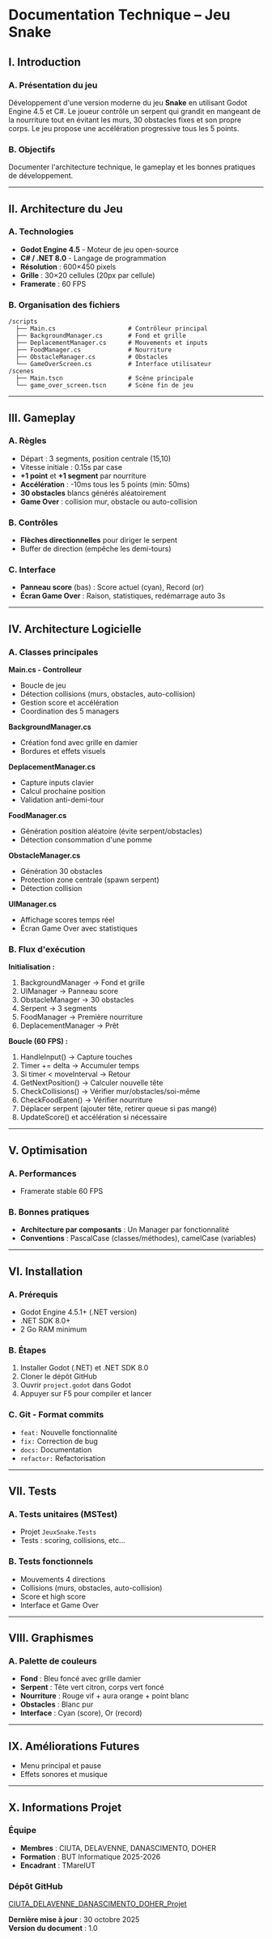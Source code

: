 # Documentation Technique – Jeu Snake

## I. Introduction

### A. Présentation du jeu
Développement d'une version moderne du jeu **Snake** en utilisant Godot Engine 4.5 et C#. Le joueur contrôle un serpent qui grandit en mangeant de la nourriture tout en évitant les murs, 30 obstacles fixes et son propre corps. Le jeu propose une accélération progressive tous les 5 points.

### B. Objectifs
Documenter l'architecture technique, le gameplay et les bonnes pratiques de développement.

---

## II. Architecture du Jeu

### A. Technologies
- **Godot Engine 4.5** - Moteur de jeu open-source
- **C# / .NET 8.0** - Langage de programmation
- **Résolution** : 600×450 pixels
- **Grille** : 30×20 cellules (20px par cellule)
- **Framerate** : 60 FPS

### B. Organisation des fichiers
```
/scripts
  ├── Main.cs                    # Contrôleur principal
  ├── BackgroundManager.cs       # Fond et grille
  ├── DeplacementManager.cs      # Mouvements et inputs
  ├── FoodManager.cs             # Nourriture
  ├── ObstacleManager.cs         # Obstacles
  └── GameOverScreen.cs          # Interface utilisateur
/scenes
  ├── Main.tscn                  # Scène principale
  └── game_over_screen.tscn      # Scène fin de jeu
```

---

## III. Gameplay

### A. Règles
- Départ : 3 segments, position centrale (15,10)
- Vitesse initiale : 0.15s par case
- **+1 point** et **+1 segment** par nourriture
- **Accélération** : -10ms tous les 5 points (min: 50ms)
- **30 obstacles** blancs générés aléatoirement
- **Game Over** : collision mur, obstacle ou auto-collision

### B. Contrôles
- **Flèches directionnelles** pour diriger le serpent
- Buffer de direction (empêche les demi-tours)

### C. Interface
- **Panneau score** (bas) : Score actuel (cyan), Record (or)
- **Écran Game Over** : Raison, statistiques, redémarrage auto 3s

---

## IV. Architecture Logicielle

### A. Classes principales

**Main.cs - Controlleur**
- Boucle de jeu
- Détection collisions (murs, obstacles, auto-collision)
- Gestion score et accélération
- Coordination des 5 managers

**BackgroundManager.cs**
- Création fond avec grille en damier
- Bordures et effets visuels

**DeplacementManager.cs**
- Capture inputs clavier
- Calcul prochaine position
- Validation anti-demi-tour

**FoodManager.cs**
- Génération position aléatoire (évite serpent/obstacles)
- Détection consommation d'une pomme

**ObstacleManager.cs**
- Génération 30 obstacles
- Protection zone centrale (spawn serpent)
- Détection collision

**UIManager.cs**
- Affichage scores temps réel
- Écran Game Over avec statistiques

### B. Flux d'exécution

**Initialisation :**
1. BackgroundManager → Fond et grille
2. UIManager → Panneau score
3. ObstacleManager → 30 obstacles
4. Serpent → 3 segments
5. FoodManager → Première nourriture
6. DeplacementManager → Prêt

**Boucle (60 FPS) :**
1. HandleInput() → Capture touches
2. Timer += delta → Accumuler temps
3. Si timer < moveInterval → Retour
4. GetNextPosition() → Calculer nouvelle tête
5. CheckCollisions() → Vérifier mur/obstacles/soi-même
6. CheckFoodEaten() → Vérifier nourriture
7. Déplacer serpent (ajouter tête, retirer queue si pas mangé)
8. UpdateScore() et accélération si nécessaire

---

## V. Optimisation

### A. Performances
- Framerate stable 60 FPS

### B. Bonnes pratiques
- **Architecture par composants** : Un Manager par fonctionnalité
- **Conventions** : PascalCase (classes/méthodes), camelCase (variables)

---

## VI. Installation

### A. Prérequis
- Godot Engine 4.5.1+ (.NET version)
- .NET SDK 8.0+
- 2 Go RAM minimum

### B. Étapes
1. Installer Godot (.NET) et .NET SDK 8.0
2. Cloner le dépôt GitHub
3. Ouvrir `project.godot` dans Godot
4. Appuyer sur F5 pour compiler et lancer

### C. Git - Format commits
- `feat:` Nouvelle fonctionnalité
- `fix:` Correction de bug
- `docs:` Documentation
- `refactor:` Refactorisation

---

## VII. Tests

### A. Tests unitaires (MSTest)
- Projet `JeuxSnake.Tests`
- Tests : scoring, collisions, etc...

### B. Tests fonctionnels
- Mouvements 4 directions
- Collisions (murs, obstacles, auto-collision)
- Score et high score
- Interface et Game Over

---

## VIII. Graphismes

### A. Palette de couleurs
- **Fond** : Bleu foncé avec grille damier
- **Serpent** : Tête vert citron, corps vert foncé
- **Nourriture** : Rouge vif + aura orange + point blanc
- **Obstacles** : Blanc pur
- **Interface** : Cyan (score), Or (record)

---

## IX. Améliorations Futures

- Menu principal et pause
- Effets sonores et musique

---

## X. Informations Projet

### Équipe
- **Membres** : CIUTA, DELAVENNE, DANASCIMENTO, DOHER
- **Formation** : BUT Informatique 2025-2026
- **Encadrant** : TMareIUT

### Dépôt GitHub
[CIUTA_DELAVENNE_DANASCIMENTO_DOHER_Projet](https://github.com/justsebixx/CIUTA_DELAVENNE_DANASCIMENTO_DOHER_Projet)

**Dernière mise à jour** : 30 octobre 2025  
**Version du document** : 1.0